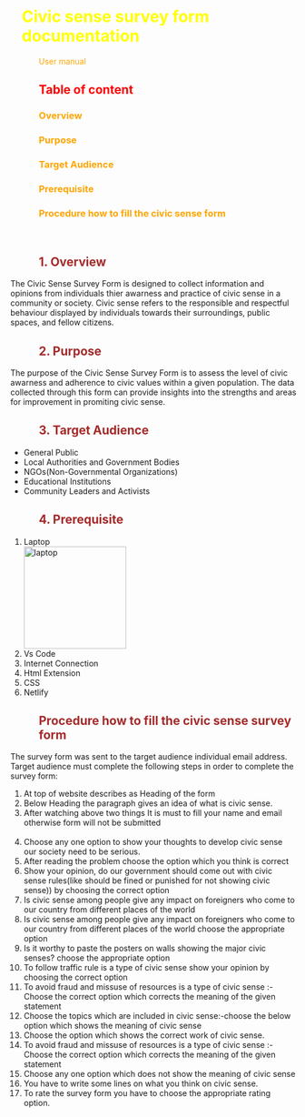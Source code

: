 <h1 style="margin-left:20px;color:yellow;">Civic sense survey form documentation</h1>
        <p style="margin-left:50px;color:orange">User manual</p>
    <h2 style="margin-left:50px;color:red">Table of content</h2>
    <h3 style="margin-left:50px;color:orange">Overview</h2>
    <h3 style="margin-left:50px;color:orange">Purpose</h2>
    <h3 style="margin-left:50px;color:orange">Target Audience</h2>
    <h3 style="margin-left:50px;color:orange">Prerequisite</h2>
    <h3 style="margin-left:50px;color:orange">Procedure how to fill the civic sense form</h2>
    <br>
    <h2 style="margin-left:50px;color:brown">1. Overview</h2>
    <p>The Civic Sense Survey Form is designed to collect information and opinions from individuals thier awarness and practice of civic sense in a community or society. Civic sense refers to the responsible and respectful behaviour displayed by individuals towards their surroundings, public spaces, and fellow citizens.</p>
    <h2 style="margin-left:50px;color:brown">2. Purpose </h2>
    <p>The purpose of the Civic Sense Survey Form is to assess the level of civic awarness and adherence to civic values within a given population. The data collected through this form can provide insights into the strengths and areas for improvement in promiting civic sense.</p>
    <h2 style="margin-left:50px;color:brown">3. Target Audience</h2>
            <ul>
                <li>
                    General Public 
                </li>
                <li>
                    Local Authorities and Government Bodies 
                </li>
                <li>
                    NGOs(Non-Governmental Organizations)
                </li>
                <li>
                    Educational Institutions
                </li>
                <li>
                    Community Leaders and Activists
                </li>  
            </ul>
    <h2 style="margin-left:50px;color:brown">4. Prerequisite </h2>
    <ol>
        <li>
            Laptop
        </li>
        <img width="180" alt="laptop" src="https://github.com/chandan1singh/MarkdownDocument/assets/106584062/af440a8e-263f-44bb-b514-86078ea5fb77">
        <li>
            Vs Code
        </li>
        <li>
            Internet Connection
        </li>
        <li>
            Html Extension
        </li>
        <li>
            CSS
        </li>
        <li>
            Netlify
        </li>
    </ol>
    <h2 style="margin-left:50px;color:brown">Procedure how to fill the civic sense survey form</h2>
    <p>
        The survey form was sent to the target audience individual email address. Target audience must complete the following steps in order to complete the survey form: 
    </p>
    <ol>
        <li>
            At top of website describes as Heading of the form
        </li>
        <img src="" alt="">
        <li>
            Below Heading the paragraph gives an idea of what is civic sense.
        </li>
        <img src="" alt="">
        <li>
            After watching above two things It is must to  fill your name and email otherwise form will not be submitted 
        </li>
        <img src="" alt="">
        <img src="" alt="">
        <li>
            Choose any one option to show your thoughts to develop civic sense our society need to be serious. 
        </li>
        <img src="" alt="">
        <li>
            After reading the problem choose the option which you think is correct 
        </li>
        <img src="" alt="">
        <li>
            Show your opinion, do our government should come out with civic sense rules(like should be fined or punished for not showing civic sense)) by choosing the correct option
        </li>
        <img src="" alt="">
        <li>
            Is civic sense among people give any impact on foreigners who come to our country from different places of the world
        </li>
        <img src="" alt="">
        <li>
            Is civic sense among people give any impact on foreigners who come to our country from different places of the world choose the appropriate option
        </li>
        <img src="" alt="">
        <li>
            Is it worthy to paste the posters on walls showing the major civic senses? choose the appropriate option
        </li>
        <img src="" alt="">
        <li>
            To follow traffic rule is a type of civic sense show your opinion by choosing the correct option
        </li>
        <img src="" alt="">
        <li>
            To avoid fraud and missuse of resources is a type of civic sense :- Choose the correct option which corrects the meaning of the given statement 
        </li>
        <img src="" alt="">
        <li>
            Choose the topics which are included in civic sense:-choose the below option which shows the meaning of civic sense 
        </li>
        <img src="" alt="">
        <li>
            Choose the option which shows the correct work of civic sense. 
        </li>
        <img src="" alt="">
        <li>
            To avoid fraud and missuse of resources is a type of civic sense :- Choose the correct option which corrects the meaning of the given statement 
        </li>
        <img src="" alt="">
        <li>
            Choose any one option which does not show the meaning of civic sense 
        </li>
        <img src="" alt="">
        <li>
           You have to write some lines on what you think on civic sense.
        </li>
        <img src="" alt="">
        <li>
            To rate the survey form you have to choose the appropriate rating option.
        </li>
        <img src="" alt="">
    </ol>
